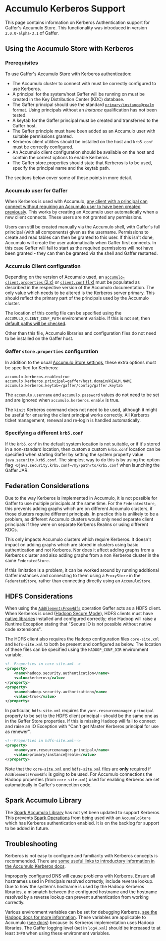# Accumulo Kerberos Support

This page contains information on Kerberos Authentication support for Gaffer's Accumulo Store. This functionality was introduced in version `2.0.0-alpha-3.1` of Gaffer.

## Using the Accumulo Store with Kerberos

### Prerequisites
To use Gaffer's Accumulo Store with Kerberos authentication:

- The Accumulo cluster to connect with must be correctly configured to use Kerberos.
- A principal for the system/host Gaffer will be running on must be created in the Key Distribution Center (KDC) database.
- The Gaffer principal should use the standard [`primary/instance@realm`](https://web.mit.edu/kerberos/krb5-1.5/krb5-1.5.4/doc/krb5-user/What-is-a-Kerberos-Principal_003f.html) format. Using principals without an _instance_ qualification has not been tested.
- A keytab for the Gaffer principal must be created and transferred to the Gaffer host.
- The Gaffer principle must have been added as an Accumulo user with suitable permissions granted.
- Kerberos client utilities should be installed on the host and `krb5.conf` must be correctly configured.
- An Accumulo client configuration should be available on the host and contain the correct options to enable Kerberos.
- The Gaffer store.properties should state that Kerberos is to be used, specify the principal name and the keytab path.

The sections below cover some of these points in more detail.

### Accumulo user for Gaffer

When Kerberos is used with Accumulo, [any client with a principal can connect without requiring an Accumulo user to have been created previously](https://accumulo.apache.org/docs/2.x/security/kerberos#kerberosauthenticator). This works by creating an Accumulo user automatically when a new client connects. These users are not granted any permissions.

Users can still be created manually via the Accumulo shell, with Gaffer's full principal (with all components) given as the username. Permissions to create and read tables can then be granted to this user. If this isn't done, Accumulo will create the user automatically when Gaffer first connects. In this case Gaffer will fail to start as the required permissions will not have been granted - they can then be granted via the shell and Gaffer restarted.

### Accumulo Client configuration
Depending on the version of Accumulo used, an [`accumulo-client.properties` (2.x)](https://accumulo.apache.org/docs/2.x/security/kerberos#configuration) or [`client.conf` (1.x)](https://accumulo.apache.org/1.10/accumulo_user_manual.html#_configuration_3) must be populated as described in the respective version of the Accumulo documentation. The only value which needs to be altered is the Kerberos server primary. This should reflect the primary part of the principals used by the Accumulo cluster.

The location of this config file can be specified using the `ACCUMULO_CLIENT_CONF_PATH` environment variable. If this is not set, then [default paths will be checked](https://accumulo.apache.org/docs/2.x/apidocs/org/apache/accumulo/core/client/ClientConfiguration.html#loadDefault()).

Other than this file, Accumulo libraries and configuration files do not need to be installed on the Gaffer host. 

###  Gaffer `store.properties` configuration
In addition to the usual [Accumulo Store settings](https://gchq.github.io/gaffer-doc/v1docs/stores/accumulo-store.html#properties-file), these extra options must be specified for Kerberos:
```
accumulo.kerberos.enable=true
accumulo.kerberos.principal=gaffer/host.domain@REALM.NAME
accumulo.kerberos.keytab=/gaffer/config/gaffer.keytab
```
The `accumulo.username` and `accumulo.password` values do not need to be set and are ignored when `accumulo.kerberos.enable` is true.

The `kinit` Kerberos command does not need to be used, although it might be useful for ensuring the client principal works correctly. All Kerberos ticket management, renewal and re-login is handled automatically.

### Specifying a different `krb5.conf`
If the `krb5.conf` in the default system location is not suitable, or if it's stored in a non-standard location, then 
custom a custom `krb5.conf` location can be specified when starting Gaffer by setting the system property value `java.security.krb5.conf`. The simplest way to do this is by using the option flag `-Djava.security.krb5.conf=/my/path/to/krb5.conf` when launching the Gaffer JAR.

## Federation Considerations
Due to the way Kerberos is implemented in Accumulo, it is not possible for Gaffer to use multiple principals at the same time. For the `FederatedStore`, this prevents adding graphs which are on different Accumulo clusters, if those clusters require different principals. In practice this is unlikely to be a problem, as different Accumulo clusters would only need separate client principals if they were on separate Kerberos Realms or using different KDCs.

This only impacts Accumulo clusters which require Kerberos. It doesn't impact on adding graphs which are stored in clusters using basic authentication and not Kerberos. Nor does it affect adding graphs from a Kerberos cluster and also adding graphs from a non Kerberos cluster in the same `FederatedStore`.

If this limitation is a problem, it can be worked around by running additional Gaffer instances and connecting to them using a `ProxyStore` in the `FederatedStore`, rather than connecting directly using an `AccumuloStore`.

## HDFS Considerations
When using the [`AddElementsFromHdfs`](https://gchq.github.io/gaffer-doc/v1docs/getting-started/operations/addelementsfromhdfs.html) operation Gaffer acts as a HDFS client. When Kerberos is used ([Hadoop Secure Mode](https://hadoop.apache.org/docs/stable/hadoop-project-dist/hadoop-common/SecureMode.html)), HDFS clients must have [native libraries](https://hadoop.apache.org/docs/stable/hadoop-project-dist/hadoop-common/NativeLibraries.html) installed and configured correctly; else Hadoop will raise a Runtime Exception stating that "Secure IO is not possible without native code extensions".

The HDFS client also requires the Hadoop configuration files `core-site.xml` and `hdfs-site.xml` to both be present and configured as below. The location of these files can be specified using the `HADOOP_CONF_DIR` environment variable.

```xml
<!--Properties in core-site.xml-->
<property>
	<name>hadoop.security.authentication</name>
	<value>kerberos</value>
</property>
<property>
	<name>hadoop.security.authorization</name>
	<value>true</value>
</property>
```

In particular, `hdfs-site.xml` requires the `yarn.resourcemanager.principal` property to be set to the HDFS client principal - should be the same one as in the Gaffer Store properties. If this is missing Hadoop will fail to connect and raise an IO Exception with "Can't get Master Kerberos principal for use as renewer".

```xml
<!--Properties in hdfs-site.xml-->
<property>
    <name>yarn.resourcemanager.principal</name>
    <value>primary/instance@realm</value>
</property>
```

Note that the `core-site.xml` and `hdfs-site.xml` files are **only** required if `AddElementsFromHdfs` is going to be used. For Accumulo connections the Hadoop properties (from `core-site.xml`) used for enabling Kerberos are set automatically in Gaffer's connection code.

## Spark Accumulo Library
The [Spark Accumulo Library](https://github.com/gchq/Gaffer/tree/master/library/spark) has not yet been updated to support Kerberos. This prevents [Spark Operations](https://gchq.github.io/gaffer-doc/v1docs/getting-started/spark-operations/contents.html) from being used with an `AccumuloStore` which has Kerberos authentication enabled. It is on the backlog for support to be added in future.

## Troubleshooting
Kerberos is not easy to configure and familiarity with Kerberos concepts is recommended. There are [some useful links to introductory information in the Accumulo Kerberos docs](https://accumulo.apache.org/docs/2.x/security/kerberos#overview).

Improperly configured DNS will cause problems with Kerberos. Ensure all hostnames used in Principals resolved correctly, include reverse lookup. Due to how the system's hostname is used by the Hadoop Kerberos libraries, a mismatch between the configured hostname and the hostname resolved by a reverse lookup can prevent authentication from working correctly.

Various environment variables can be set for debugging Kerberos, [see the Hadoop docs for more information](https://hadoop.apache.org/docs/stable/hadoop-project-dist/hadoop-common/SecureMode.html#Troubleshooting). These variables are applicable to Accumulo ([see docs](https://accumulo.apache.org/docs/2.x/security/kerberos#debugging)) because its Kerberos implementation uses Hadoop libraries. The Gaffer logging level (set in `log4.xml`) should be increased to at least `INFO` when using these environment variables.